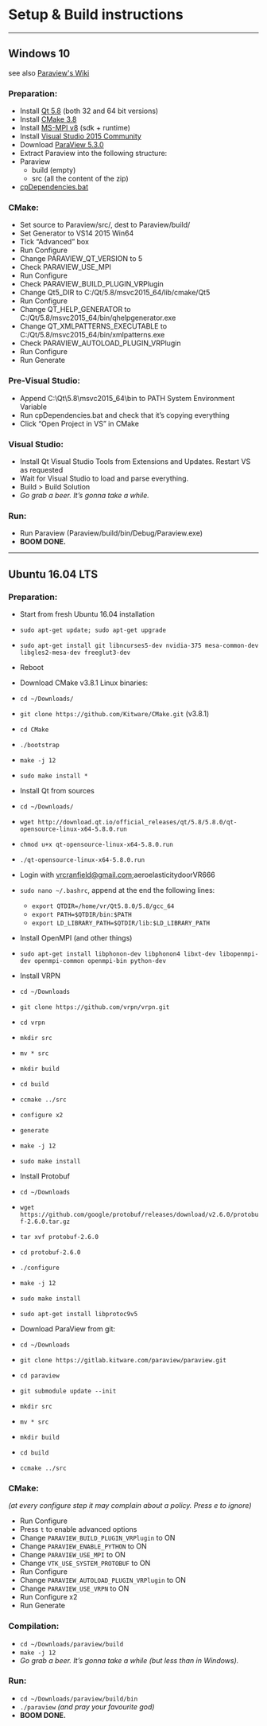 # Setup & Build instructions

----
## Windows 10
see also [Paraview's Wiki](http://www.paraview.org/Wiki/ParaView:Build_And_Install)

### Preparation:
* Install [Qt 5.8](https://www.qt.io/download-open-source) (both 32 and 64 bit versions)
* Install [CMake 3.8](https://cmake.org/download/)
* Install [MS-MPI v8](https://msdn.microsoft.com/en-us/library/bb524831(v=vs.85).aspx) (sdk + runtime)
* Install [Visual Studio 2015 Community](https://drive.google.com/open?id=0BzDYQBRp4j3nZS04R0NKdmVJbFE)
* Download [ParaView 5.3.0](http://www.paraview.org/download/)
* Extract Paraview into the following structure:
 * Paraview
    * build (empty)
    * src (all the content of the zip)
 * [cpDependencies.bat](https://drive.google.com/open?id=0BzDYQBRp4j3nVHp4M2VQdXhMN2s)

### CMake:
* Set source to Paraview/src/, dest to Paraview/build/
* Set Generator to VS14 2015 Win64
* Tick “Advanced” box
* Run Configure
 * Change PARAVIEW_QT_VERSION to 5
 * Check PARAVIEW_USE_MPI
* Run Configure
 * Check PARAVIEW_BUILD_PLUGIN_VRPlugin
 * Change Qt5_DIR to C:/Qt/5.8/msvc2015_64/lib/cmake/Qt5
* Run Configure
 * Change QT_HELP_GENERATOR to C:/Qt/5.8/msvc2015_64/bin/qhelpgenerator.exe
 * Change QT_XMLPATTERNS_EXECUTABLE to C:/Qt/5.8/msvc2015_64/bin/xmlpatterns.exe
 * Check PARAVIEW_AUTOLOAD_PLUGIN_VRPlugin
* Run Configure
* Run Generate

### Pre-Visual Studio:
* Append C:\Qt\5.8\msvc2015_64\bin to PATH System Environment Variable
* Run cpDependencies.bat and check that it’s copying everything
* Click “Open Project in VS” in CMake

### Visual Studio:
* Install Qt Visual Studio Tools from Extensions and Updates. Restart VS as requested
* Wait for Visual Studio to load and parse everything. 
* Build > Build Solution
* *Go grab a beer. It’s gonna take a while.*

### Run:
* Run Paraview (Paraview/build/bin/Debug/Paraview.exe)
* **BOOM DONE.**

----
## Ubuntu 16.04 LTS

### Preparation:
* Start from fresh Ubuntu 16.04 installation
* `sudo apt-get update; sudo apt-get upgrade`

* `sudo apt-get install git libncurses5-dev nvidia-375 mesa-common-dev libgles2-mesa-dev freeglut3-dev`
* Reboot
* Download CMake v3.8.1 Linux binaries: 
 * `cd ~/Downloads/`
 * `git clone https://github.com/Kitware/CMake.git` (v3.8.1)
 * `cd CMake`
 * `./bootstrap`
 * `make -j 12`
 * `sudo make install * `
* Install Qt from sources
 * `cd ~/Downloads/`
 * `wget http://download.qt.io/official_releases/qt/5.8/5.8.0/qt-opensource-linux-x64-5.8.0.run`
 * `chmod u+x qt-opensource-linux-x64-5.8.0.run`
 * `./qt-opensource-linux-x64-5.8.0.run`
 * Login with vrcranfield@gmail.com;aeroelasticitydoorVR666
 * `sudo nano ~/.bashrc`, append at the end the following lines:
    * `export QTDIR=/home/vr/Qt5.8.0/5.8/gcc_64`
    * `export PATH=$QTDIR/bin:$PATH`
    * `export LD_LIBRARY_PATH=$QTDIR/lib:$LD_LIBRARY_PATH`
* Install OpenMPI (and other things)
 * `sudo apt-get install libphonon-dev libphonon4 libxt-dev libopenmpi-dev openmpi-common openmpi-bin python-dev`
* Install VRPN
 * `cd ~/Downloads`
 * `git clone https://github.com/vrpn/vrpn.git`
 * `cd vrpn`
 * `mkdir src`
 * `mv * src`
 * `mkdir build`
 * `cd build`
 * `ccmake ../src`
 * `configure x2`
 * `generate`
 * `make -j 12`
 * `sudo make install`
* Install Protobuf
 * `cd ~/Downloads`
 * `wget https://github.com/google/protobuf/releases/download/v2.6.0/protobuf-2.6.0.tar.gz`
 * `tar xvf protobuf-2.6.0`
 * `cd protobuf-2.6.0`
 * `./configure`
 * `make -j 12`
 * `sudo make install`
 * `sudo apt-get install libprotoc9v5`
* Download ParaView from git:
 * `cd ~/Downloads`
 * `git clone https://gitlab.kitware.com/paraview/paraview.git`
 * `cd paraview`
 * `git submodule update --init`
 * `mkdir src`
 * `mv * src`
 * `mkdir build`
 * `cd build`
 * `ccmake ../src`

### CMake:
*(at every configure step it may complain about a policy. Press e to ignore)*

* Run Configure
* Press `t` to enable advanced options
 * Change `PARAVIEW_BUILD_PLUGIN_VRPlugin` to ON
 * Change `PARAVIEW_ENABLE_PYTHON` to ON
 * Change `PARAVIEW_USE_MPI` to ON
 * Change `VTK_USE_SYSTEM_PROTOBUF` to ON 
* Run Configure	
 * Change `PARAVIEW_AUTOLOAD_PLUGIN_VRPlugin` to ON
 * Change `PARAVIEW_USE_VRPN` to ON
* Run Configure x2
* Run Generate

### Compilation:
* `cd ~/Downloads/paraview/build`
* `make -j 12`
* *Go grab a beer. It’s gonna take a while (but less than in Windows).*

### Run:
* `cd ~/Downloads/paraview/build/bin`
* `./paraview` *(and pray your favourite god)*
* **BOOM DONE.**

	












